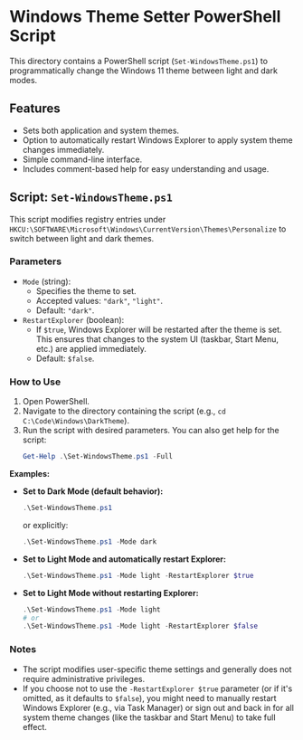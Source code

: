 # Windows Theme Setter PowerShell Script

This directory contains a PowerShell script (`Set-WindowsTheme.ps1`) to programmatically change the Windows 11 theme between light and dark modes.

## Features

- Sets both application and system themes.
- Option to automatically restart Windows Explorer to apply system theme changes immediately.
- Simple command-line interface.
- Includes comment-based help for easy understanding and usage.

## Script: `Set-WindowsTheme.ps1`

This script modifies registry entries under `HKCU:\SOFTWARE\Microsoft\Windows\CurrentVersion\Themes\Personalize` to switch between light and dark themes.

### Parameters

-   `Mode` (string):
    -   Specifies the theme to set.
    -   Accepted values: `"dark"`, `"light"`.
    -   Default: `"dark"`.
-   `RestartExplorer` (boolean):
    -   If `$true`, Windows Explorer will be restarted after the theme is set. This ensures that changes to the system UI (taskbar, Start Menu, etc.) are applied immediately.
    -   Default: `$false`.

### How to Use

1.  Open PowerShell.
2.  Navigate to the directory containing the script (e.g., `cd C:\Code\Windows\DarkTheme`).
3.  Run the script with desired parameters. You can also get help for the script:
    ```powershell
    Get-Help .\Set-WindowsTheme.ps1 -Full
    ```

**Examples:**

*   **Set to Dark Mode (default behavior):**
    ```powershell
    .\Set-WindowsTheme.ps1
    ```
    or explicitly:
    ```powershell
    .\Set-WindowsTheme.ps1 -Mode dark
    ```

*   **Set to Light Mode and automatically restart Explorer:**
    ```powershell
    .\Set-WindowsTheme.ps1 -Mode light -RestartExplorer $true
    ```

*   **Set to Light Mode without restarting Explorer:**
    ```powershell
    .\Set-WindowsTheme.ps1 -Mode light
    # or
    .\Set-WindowsTheme.ps1 -Mode light -RestartExplorer $false
    ```

### Notes

-   The script modifies user-specific theme settings and generally does not require administrative privileges.
-   If you choose not to use the `-RestartExplorer $true` parameter (or if it's omitted, as it defaults to `$false`), you might need to manually restart Windows Explorer (e.g., via Task Manager) or sign out and back in for all system theme changes (like the taskbar and Start Menu) to take full effect. 